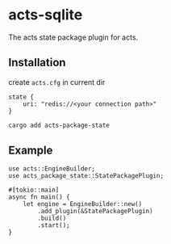 # acts-sqlite

The acts state package plugin for acts. 

## Installation

create `acts.cfg` in current dir
```
state {
    uri: "redis://<your connection path>"
}
```

```bash
cargo add acts-package-state
```

## Example

```rust,no_run
use acts::EngineBuilder;
use acts_package_state::StatePackagePlugin;

#[tokio::main]
async fn main() {
    let engine = EngineBuilder::new()
        .add_plugin(&StatePackagePlugin)
        .build()
        .start();
}
```
